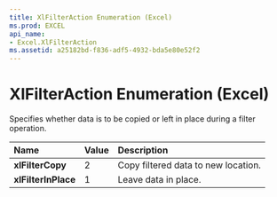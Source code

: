 ```yaml
---
title: XlFilterAction Enumeration (Excel)
ms.prod: EXCEL
api_name:
- Excel.XlFilterAction
ms.assetid: a25182bd-f836-adf5-4932-bda5e80e52f2
---
```



# XlFilterAction Enumeration (Excel)

Specifies whether data is to be copied or left in place during a filter operation.



|**Name**|**Value**|**Description**|
|:-----|:-----|:-----|
| **xlFilterCopy**|2|Copy filtered data to new location.|
| **xlFilterInPlace**|1|Leave data in place.|

